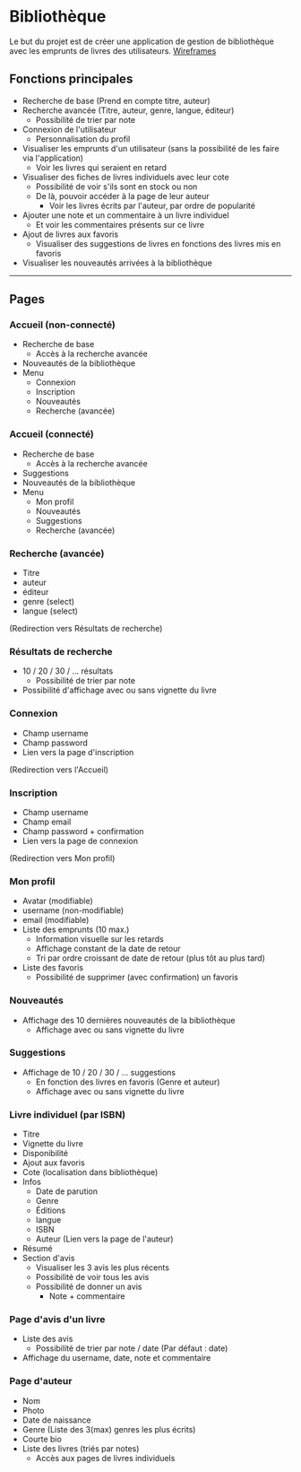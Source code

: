 # Bibliothèque

Le but du projet est de créer une application de gestion de bibliothèque avec les emprunts de livres des utilisateurs.
[Wireframes](https://invis.io/E9BIL0B7K)

## Fonctions principales
* Recherche de base (Prend en compte titre, auteur)
* Recherche avancée (Titre, auteur, genre, langue, éditeur)
    * Possibilité de trier par note
* Connexion de l'utilisateur
    * Personnalisation du profil
* Visualiser les emprunts d'un utilisateur (sans la possibilité de les faire via l'application)
    * Voir les livres qui seraient en retard
* Visualiser des fiches de livres individuels avec leur cote
    * Possibilité de voir s'ils sont en stock ou non
    * De là, pouvoir accéder à la page de leur auteur
        * Voir les livres écrits par l'auteur, par ordre de popularité
* Ajouter une note et un commentaire à un livre individuel
    * Et voir les commentaires présents sur ce livre
* Ajout de livres aux favoris
    * Visualiser des suggestions de livres en fonctions des livres mis en favoris
* Visualiser les nouveautés arrivées à la bibliothèque

---

## Pages

### Accueil (non-connecté)
* Recherche de base
    * Accès à la recherche avancée
* Nouveautés de la bibliothèque
* Menu
    * Connexion
    * Inscription
    * Nouveautés
    * Recherche (avancée)

### Accueil (connecté)
* Recherche de base
    * Accès à la recherche avancée
* Suggestions
* Nouveautés de la bibliothèque
* Menu
    * Mon profil
    * Nouveautés
    * Suggestions
    * Recherche (avancée)

### Recherche (avancée)
* Titre
* auteur
* éditeur
* genre (select)
* langue (select)

(Redirection vers Résultats de recherche)

### Résultats de recherche
* 10 / 20 / 30 / ...  résultats
    * Possibilité de trier par note
* Possibilité d'affichage avec ou sans vignette du livre

### Connexion
* Champ username
* Champ password
* Lien vers la page d'inscription

(Redirection vers l'Accueil)

### Inscription
* Champ username
* Champ email
* Champ password + confirmation
* Lien vers la page de connexion

(Redirection vers Mon profil)

### Mon profil
* Avatar (modifiable)
* username (non-modifiable)
* email (modifiable)
* Liste des emprunts (10 max.)
    * Information visuelle sur les retards
    * Affichage constant de la date de retour
    * Tri par ordre croissant de date de retour (plus tôt au plus tard)
* Liste des favoris
    * Possibilité de supprimer (avec confirmation) un favoris

### Nouveautés
* Affichage des 10 dernières nouveautés de la bibliothèque
    * Affichage avec ou sans vignette du livre

### Suggestions
* Affichage de 10 / 20 / 30 / ... suggestions
    * En fonction des livres en favoris (Genre et auteur)
    * Affichage avec ou sans vignette du livre

### Livre individuel (par ISBN)
* Titre
* Vignette du livre
* Disponibilité
* Ajout aux favoris
* Cote (localisation dans bibliothèque)
* Infos
    * Date de parution
    * Genre
    * Éditions
    * langue
    * ISBN
    * Auteur (Lien vers la page de l'auteur)
* Résumé
* Section d'avis
    * Visualiser les 3 avis les plus récents
    * Possibilité de voir tous les avis
    * Possibilité de donner un avis
        * Note + commentaire

### Page d'avis d'un livre
* Liste des avis
    * Possibilité de trier par note / date (Par défaut : date)
* Affichage du username, date, note et commentaire

### Page d'auteur
* Nom
* Photo
* Date de naissance
* Genre (Liste des 3(max) genres les plus écrits)
* Courte bio
* Liste des livres (triés par notes)
    * Accès aux pages de livres individuels
